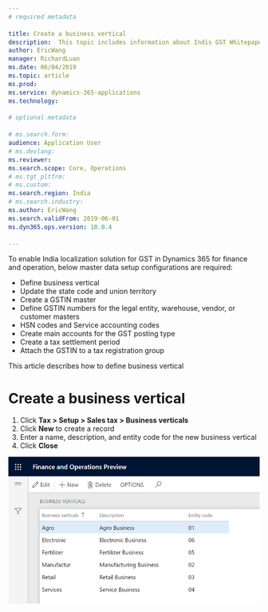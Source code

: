 ```yaml
---
# required metadata

title: Create a business vertical
description:  This topic includes information about Indis GST Whitepaper in Microsoft Dynamics 365 for Finance and Operations.
author: EricWang
manager: RichardLuan
ms.date: 06/04/2019
ms.topic: article
ms.prod: 
ms.service: dynamics-365-applications
ms.technology: 

# optional metadata

# ms.search.form: 
audience: Application User
# ms.devlang: 
ms.reviewer: 
ms.search.scope: Core, Operations
# ms.tgt_pltfrm: 
# ms.custom: 
ms.search.region: India
# ms.search.industry: 
ms.author: EricWang
ms.search.validFrom: 2019-06-01
ms.dyn365.ops.version: 10.0.4

---
```


To enable India localization solution for GST in Dynamics 365 for finance and operation, below master data setup configurations are required:

- Define business vertical
- Update the state code and union territory
- Create a GSTIN master
- Define GSTIN numbers for the legal entity, warehouse, vendor, or customer masters
- HSN codes and Service accounting codes
- Create main accounts for the GST posting type
- Create a tax settlement period
- Attach the GSTIN to a tax registration group

This article describes how to define business vertical

# Create a business vertical

1. Click **Tax > Setup > Sales tax > Business verticals**
2. Click **New** to create a record
3. Enter a name, description, and entity code for the new business vertical
4. Click **Close**

![](Media/IND-GST-BusinessVertical.PNG)
